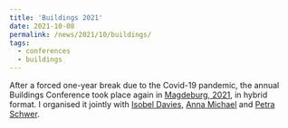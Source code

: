 ```yaml
---
title: 'Buildings 2021'
date: 2021-10-08
permalink: /news/2021/10/buildings/
tags:
  - conferences
  - buildings
---
```


After a forced one-year break due to the Covid-19 pandemic, the annual Buildings Conference took place again in [Magdeburg, 2021](https://www.geometry.ovgu.de/buildings2021.html), in hybrid format. I organised it jointly with [Isobel Davies](http://www.isobeldavies.co.uk/), [Anna Michael](https://www.geometry.ovgu.de/home/Members/Anna+Michael.html) and [Petra Schwer](https://www.geometry.ovgu.de/schwer-path-16,30.html).